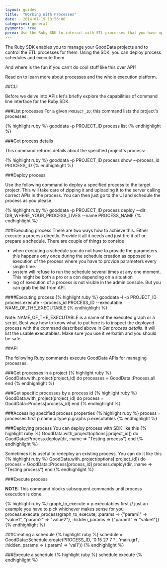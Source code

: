 ```yaml
---
layout: guides
title:  "Working With Processes"
date:   2014-01-19 13:56:00
categories: general
pygments: true
perex: Use the Ruby SDK to interact with ETL processes that you have uploaded to the GoodData platform.
---
```


The Ruby SDK enables you to manage your GoodData projects and to control the ETL processes for them. Using the SDK, you can deploy process schedules and execute them.

And where is the fun if you can't do cool stuff like this over API?

Read on to learn more about processes and the whole execution platform.

##CLI

Before we delve into APIs let's briefly explore the capabilities of command line interface for the Ruby SDK.

###List processes
For a given `PROJECT_ID`, this command lists the project's processes:

{% highlight ruby %}
  gooddata -p PROJECT_ID process list
{% endhighlight %}

###Get process details

This command returns details about the specified project's process:

{% highlight ruby %}
  gooddata -p PROJECT_ID  process show --process_id PROCESS_ID
{% endhighlight %}

###Deploy process

Use the following command to deploy a specified process to the target project. This will take care of zipping it and uploading it to the server calling correct APIs in the process. You can then just go to the UI and schedule the process as you please.

{% highlight ruby %}
  gooddata -p PROJECT_ID process deploy --dir DIR_WHERE_YOUR_PROCESS_LIVES --name PROCESS_NAME
{% endhighlight %}

###Executing process
There are two ways how to achieve this. Either execute a process directly. Provide it all it needs and just fire it off or prepare a schedule. There are couple of things to conside
* when executing a schedule you do not have to provide the parameters. this happens only once during the schedule creation as opposed to execution of the process where you have to provide parameters every single time.
* system will refuse to run the schedule several times at any one moment. This might be both a pro or a con depending on a situation
* log of execution of a process is not visible in the admin console. But you can grab the list from API.

####Executing process
{% highlight ruby %}
  gooddata -l -p PROJECT_ID process execute --process_id PROCESS_ID --executable NAME_OF_THE_EXECUTABLE
{% endhighlight %}

Note: NAME_OF_THE_EXECUTABLE is a name of the executed graph or a script. Best way how to know what to put here is to inspect the deployed process with the command described above in *Get process details*. It will list the usable executables. Make sure you use it verbatim and you should be safe.

##API

The following Ruby commands execute GoodData APIs for managing processes.

###Get processes in a project
{% highlight ruby %}
  GoodData.with_project(project_id) do
    processes = GoodData::Process.all
  end
{% endhighlight %}

###Get specific processes by a process id
{% highlight ruby %}
  GoodData.with_project(project_id) do
    process = GoodData::Process[process_id]
  end
{% endhighlight %}

###Accessing specified process properties
{% highlight ruby %}
  process = processes.first
  p.name
  p.type
  p.graphs
  p.executables
{% endhighlight %}

###Deploying process
You can deploy process with SDK like this
{% highlight ruby %}
  GoodData.with_project(options[:project_id]) do
    GoodData::Process.deploy(dir, :name => "Testing process")
  end
{% endhighlight %}

Sometimes it is useful to redeploy an existing process. You can do it like this
{% highlight ruby %}
  GoodData.with_project(options[:project_id]) do
    process = GoodData::Process[process_id]
    process.deploy(dir, :name => "Testing process")
  end
{% endhighlight %}

###Execute process

**NOTE:** This command blocks subsequent commands until process execution is done.

{% highlight ruby %}
  graph_to_execute = p.executables.first // just an example you have to pick whichever makes sense for you
  process.execute_process(graph_to_execute, :params => {"param1" => "value1", "param2" => "value2"}, :hidden_params => {"param1" => "value1"})
{% endhighlight %}

###Creating a schedule
{% highlight ruby %}
schedule = GoodData::Schedule.create(PROCESS_ID, '0 15 27 7 *', 'main.grf', :hidden_params => {:param1 => 'val1'})
{% endhighlight %}


###Execute a schedule
{% highlight ruby %}
schedule.execute
{% endhighlight %}
